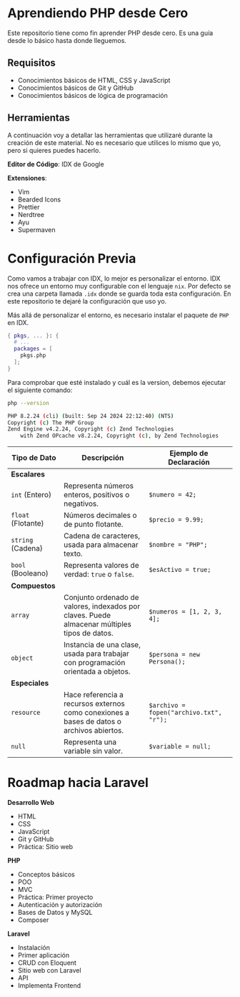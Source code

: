 # Aprendiendo PHP desde Cero

Este repositorio tiene como fin aprender PHP desde cero. Es una guía desde lo básico hasta donde lleguemos.

## Requisitos

- Conocimientos básicos de HTML, CSS y JavaScript
- Conocimientos básicos de Git y GitHub
- Conocimientos básicos de lógica de programación

## Herramientas

A continuación voy a detallar las herramientas que utilizaré durante la creación de este material. No es necesario que utilices lo mismo que yo, pero si quieres puedes hacerlo.

**Editor de Código**: IDX de Google

**Extensiones**:

- Vim
- Bearded Icons
- Prettier
- Nerdtree
- Ayu
- Supermaven

# Configuración Previa

Como vamos a trabajar con IDX, lo mejor es personalizar el entorno. IDX nos ofrece un entorno muy configurable con el lenguaje `nix`. Por defecto se crea una carpeta llamada `.idx` donde se guarda toda esta configuración. En este repositorio te dejaré la configuración que uso yo.

Más allá de personalizar el entorno, es necesario instalar el paquete de `PHP` en IDX.

```nix
{ pkgs, ... }: {
  # ...
  packages = [
    pkgs.php
  ];
}
```

Para comprobar que esté instalado y cuál es la version, debemos ejecutar el siguiente comando:

```bash
php --version

PHP 8.2.24 (cli) (built: Sep 24 2024 22:12:40) (NTS)
Copyright (c) The PHP Group
Zend Engine v4.2.24, Copyright (c) Zend Technologies
    with Zend OPcache v8.2.24, Copyright (c), by Zend Technologies
```

| Tipo de Dato       | Descripción                                                                                   | Ejemplo de Declaración                  |
| ------------------ | --------------------------------------------------------------------------------------------- | --------------------------------------- |
| **Escalares**      |                                                                                               |                                         |
| `int` (Entero)     | Representa números enteros, positivos o negativos.                                            | `$numero = 42;`                         |
| `float` (Flotante) | Números decimales o de punto flotante.                                                        | `$precio = 9.99;`                       |
| `string` (Cadena)  | Cadena de caracteres, usada para almacenar texto.                                             | `$nombre = "PHP";`                      |
| `bool` (Booleano)  | Representa valores de verdad: `true` o `false`.                                               | `$esActivo = true;`                     |
| **Compuestos**     |                                                                                               |                                         |
| `array`            | Conjunto ordenado de valores, indexados por claves. Puede almacenar múltiples tipos de datos. | `$numeros = [1, 2, 3, 4];`              |
| `object`           | Instancia de una clase, usada para trabajar con programación orientada a objetos.             | `$persona = new Persona();`             |
| **Especiales**     |                                                                                               |                                         |
| `resource`         | Hace referencia a recursos externos como conexiones a bases de datos o archivos abiertos.     | `$archivo = fopen("archivo.txt", "r");` |
| `null`             | Representa una variable sin valor.                                                            | `$variable = null;`                     |

# Roadmap hacia Laravel

**Desarrollo Web**

- HTML
- CSS
- JavaScript
- Git y GitHub
- Práctica: Sitio web

**PHP**

- Conceptos básicos
- POO
- MVC
- Práctica: Primer proyecto
- Autenticación y autorización
- Bases de Datos y MySQL
- Composer

**Laravel**

- Instalación
- Primer aplicación
- CRUD con Eloquent
- Sitio web con Laravel
- API
- Implementa Frontend
